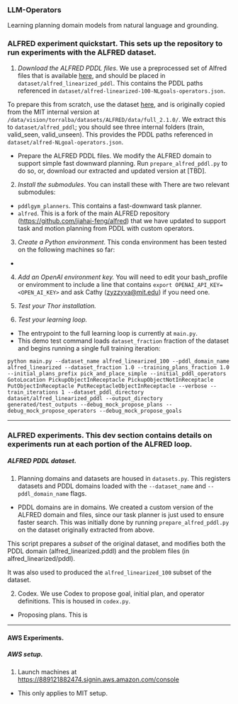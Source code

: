 ### LLM-Operators
Learning planning domain models from natural language and grounding.

### ALFRED experiment quickstart. This sets up the repository to run experiments with the ALFRED dataset.
1. *Download the ALFRED PDDL files*. We use a preprocessed set of Alfred files that is available [here](https://drive.google.com/drive/u/0/folders/1sE90a87rWNHPzwwm3HPg_XAxyi6HTOBc), and should be placed in `dataset/alfred_linearized_pddl`. This contains the PDDL paths referenced in `dataset/alfred-linearized-100-NLgoals-operators.json`.

To prepare this from scratch, use the dataset [here](https://drive.google.com/file/d/1sg8v1hf40Eu1K7hLGZ_LP5I-9N4zwLCU/view?usp=sharing), and is originally copied from the MIT internal version at `/data/vision/torralba/datasets/ALFRED/data/full_2.1.0/`. We extract this to `dataset/alfred_pddl`; you should see three internal folders (train, valid_seen, valid_unseen). This provides the PDDL paths referenced in `dataset/alfred-NLgoal-operators.json`.
   - Prepare the ALFRED PDDL files. We modify the ALFRED domain to support simple fast downward planning. Run `prepare_alfred_pddl.py` to do so, or, download our extracted and updated version at [TBD].


2. *Install the submodules*. You can install these with
There are two relevant submodules:
- `pddlgym_planners`. This contains a fast-downward task planner.
- `alfred`. This is a fork of the main ALFRED repository (https://github.com/jiahai-feng/alfred) that we have updated to support task and motion planning from PDDL with custom operators.

3. *Create a Python environment*. This conda environment has been tested on the following machines so far:
- 

4. *Add an OpenAI environment key.* You will need to edit your bash_profile or enviromment to include a line that contains `export OPENAI_API_KEY=<OPEN_AI_KEY>` and ask Cathy (zyzzyva@mit.edu) if you need one.

6. *Test your Thor installation.*

7. *Test your learning loop.* 
- The entrypoint to the full learning loop is currently at `main.py`.
- This demo test command loads `dataset_fraction` fraction of the dataset and begins running a single full training iteration: 
```
python main.py --dataset_name alfred_linearized_100 --pddl_domain_name alfred_linearized --dataset_fraction 1.0 --training_plans_fraction 1.0 --initial_plans_prefix pick_and_place_simple --initial_pddl_operators GotoLocation PickupObjectInReceptacle PickupObjectNotInReceptacle PutObjectInReceptacle PutReceptacleObjectInReceptacle --verbose --train_iterations 1 --dataset_pddl_directory dataset/alfred_linearized_pddl --output_directory generated/test_outputs --debug_mock_propose_plans --debug_mock_propose_operators --debug_mock_propose_goals 
```
--------------------------------------------
### ALFRED experiments. This dev section contains details on experiments run at each portion of the ALFRED loop.
##### ALFRED PDDL dataset.
1. Planning domains and datasets are housed in `datasets.py`. This registers datasets and PDDL domains loaded with the `--dataset_name` and `--pddl_domain_name` flags. 
- PDDL domains are in domains. We created a custom version of the ALFRED domain and files, since our task planner is just used to ensure faster search. This was initially done by running `prepare_alfred_pddl.py` on the dataset originally extracted from above.

This script prepares a *subset* of the original dataset, and modifies both the PDDL domain (alfred_linearized.pddl) and the problem files (in alfred_linearized/pddl).

It was also used to produced the `alfred_linearized_100` subset of the dataset.

2. Codex. We use Codex to propose goal, initial plan, and operator definitions. This is housed in `codex.py`.
- Proposing plans. This is 


--------------------------------------------
#### AWS Experiments.

##### AWS setup.
1. Launch machines at https://889121882474.signin.aws.amazon.com/console
- This only applies to MIT setup.

